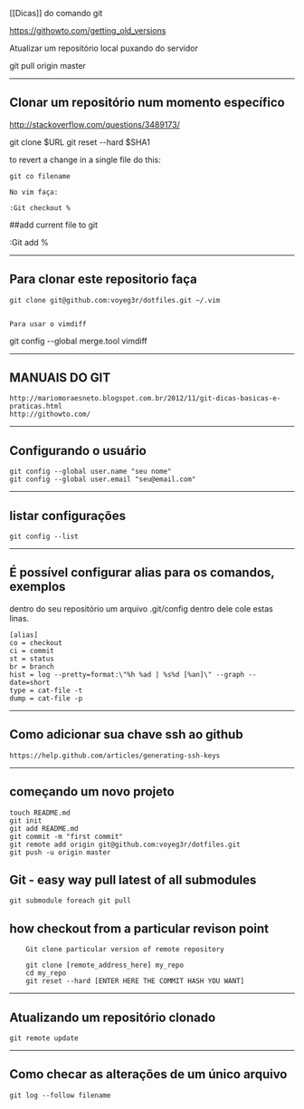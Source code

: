[[Dicas]] do comando git

https://githowto.com/getting_old_versions

Atualizar um repositório local puxando do servidor

 git pull origin master

---------------------------------------------
Clonar um repositório num momento específico
---------------------------------------------
http://stackoverflow.com/questions/3489173/

   git clone $URL
   git reset --hard $SHA1

   to revert a change in a single file do this:

    git co filename

    No vim faça:

    :Git checkout %

##add current file to git

 :Git add %

---------------------------------
Para clonar este repositorio faça
---------------------------------

	git clone git@github.com:voyeg3r/dotfiles.git ~/.vim


	Para usar o vimdiff

  git config --global merge.tool vimdiff

--------------
MANUAIS DO GIT
--------------

	http://mariomoraesneto.blogspot.com.br/2012/11/git-dicas-basicas-e-praticas.html
	http://githowto.com/

------------------------
Configurando o usuário
------------------------

	git config --global user.name "seu nome"
	git config --global user.email "seu@email.com"

--------------------
listar configurações
--------------------

	git config --list

--------------------------------------------------------
 É possível configurar alias para os comandos, exemplos
--------------------------------------------------------

dentro do seu repositório um arquivo .git/config
dentro dele cole estas linas.

	[alias]
	co = checkout
	ci = commit
	st = status
	br = branch
	hist = log --pretty=format:\"%h %ad | %s%d [%an]\" --graph --date=short
	type = cat-file -t
	dump = cat-file -p

--------------------------------------
Como adicionar sua chave ssh ao github
--------------------------------------

	https://help.github.com/articles/generating-ssh-keys

---------------------------
 começando um novo projeto
---------------------------

	touch README.md
	git init
	git add README.md
	git commit -m "first commit"
	git remote add origin git@github.com:voyeg3r/dotfiles.git
	git push -u origin master

## Git - easy way pull latest of all submodules

    git submodule foreach git pull

## how checkout from a particular revison point 

		Git clone particular version of remote repository

		git clone [remote_address_here] my_repo
		cd my_repo
		git reset --hard [ENTER HERE THE COMMIT HASH YOU WANT]


-----------------------------------
Atualizando um repositório clonado
-----------------------------------

    git remote update

---------------------------------------------
Como checar as alterações de um único arquivo
---------------------------------------------

    git log --follow filename

